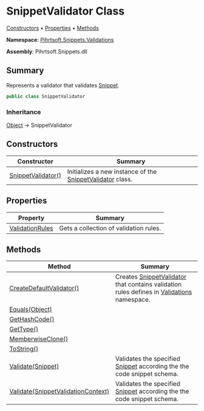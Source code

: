 # SnippetValidator Class

[Constructors](#constructors) &#x2022; [Properties](#properties) &#x2022; [Methods](#methods)

**Namespace**: [Pihrtsoft.Snippets.Validations](../README.md)

**Assembly**: Pihrtsoft\.Snippets\.dll

## Summary

Represents a validator that validates [Snippet](../../Snippet/README.md)\.

```csharp
public class SnippetValidator
```

### Inheritance

[Object](https://docs.microsoft.com/en-us/dotnet/api/system.object) &#x2192; SnippetValidator

## Constructors

| Constructor | Summary |
| ----------- | ------- |
| [SnippetValidator()](-ctor/README.md) | Initializes a new instance of the [SnippetValidator](./README.md) class\. |

## Properties

| Property | Summary |
| -------- | ------- |
| [ValidationRules](ValidationRules/README.md) | Gets a collection of validation rules\. |

## Methods

| Method | Summary |
| ------ | ------- |
| [CreateDefaultValidator()](CreateDefaultValidator/README.md) | Creates [SnippetValidator](./README.md) that contains validation rules defines in [Validations](../README.md) namespace\. |
| [Equals(Object)](https://docs.microsoft.com/en-us/dotnet/api/system.object.equals) | |
| [GetHashCode()](https://docs.microsoft.com/en-us/dotnet/api/system.object.gethashcode) | |
| [GetType()](https://docs.microsoft.com/en-us/dotnet/api/system.object.gettype) | |
| [MemberwiseClone()](https://docs.microsoft.com/en-us/dotnet/api/system.object.memberwiseclone) | |
| [ToString()](https://docs.microsoft.com/en-us/dotnet/api/system.object.tostring) | |
| [Validate(Snippet)](Validate/README.md#Pihrtsoft_Snippets_Validations_SnippetValidator_Validate_Pihrtsoft_Snippets_Snippet_) | Validates the specified [Snippet](../../Snippet/README.md) according the the code snippet schema\. |
| [Validate(SnippetValidationContext)](Validate/README.md#Pihrtsoft_Snippets_Validations_SnippetValidator_Validate_Pihrtsoft_Snippets_Validations_SnippetValidationContext_) | Validates the specified [Snippet](../../Snippet/README.md) according the the code snippet schema\. |

